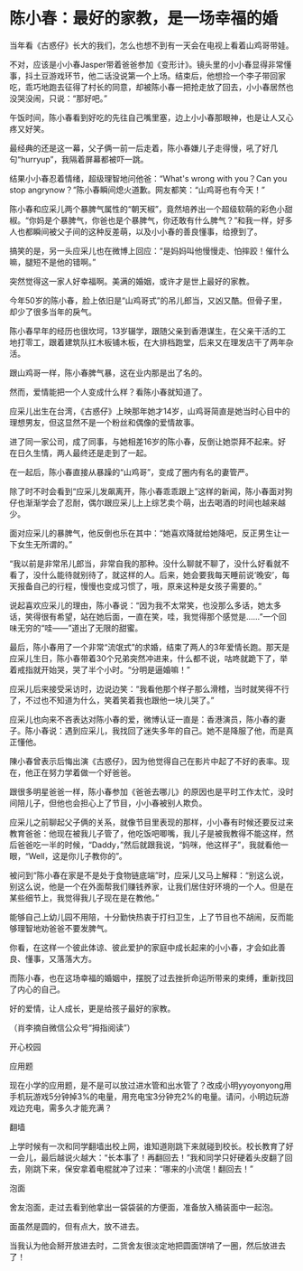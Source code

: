 # 陈小春：最好的家教，是一场幸福的婚

当年看《古惑仔》长大的我们，怎么也想不到有一天会在电视上看着山鸡哥带娃。 

不对，应该是小小春Jasper带着爸爸参加《变形计》。镜头里的小小春显得非常懂事，抖土豆游戏环节，他二话没说第一个上场。结束后，他想捡一个李子带回家吃，乖巧地跑去征得了村长的同意，却被陈小春一把抢走放了回去，小小春居然也没哭没闹，只说：“那好吧。” 

午饭时间，陈小春看到好吃的先往自己嘴里塞，边上小小春那眼神，也是让人又心疼又好笑。 

最经典的还是这一幕，父子俩一前一后走着，陈小春嫌儿子走得慢，吼了好几句“hurryup”，我隔着屏幕都被吓一跳。 

结果小小春忍着情绪，超级理智地问他爸：“What's wrong with you？Can you stop angrynow？”陈小春瞬间熄火道歉。网友都笑：“山鸡哥也有今天！” 

陈小春和应采儿两个暴脾气属性的“朝天椒”，竟然培养出一个超级软萌的彩色小甜椒。“你妈是个暴脾气，你爸也是个暴脾气，你还敢有什么脾气？”和我一样，好多人也都瞬间被父子间的这种反差萌，以及小小春的善良懂事，给撩到了。 

搞笑的是，另一头应采儿也在微博上回应：“是妈妈叫他慢慢走、怕摔跤！催什么嘛，腿短不是他的错啊。” 

突然觉得这一家人好幸福啊。美满的婚姻，或许才是世上最好的家教。 

今年50岁的陈小春，脸上依旧是“山鸡哥式”的吊儿郎当，又凶又酷。但骨子里，却少了很多当年的戾气。 

陈小春早年的经历也很坎坷，13岁辍学，跟随父亲到香港谋生，在父亲干活的工地打零工，跟着建筑队扛木板铺木板，在大排档跑堂，后来又在理发店干了两年杂活。 

跟山鸡哥一样，陈小春脾气暴，这在业内那是出了名的。 

然而，爱情能把一个人变成什么样？看陈小春就知道了。 

应采儿出生在台湾，《古惑仔》上映那年她才14岁，山鸡哥简直是她当时心目中的理想男友，但这显然不是一个粉丝和偶像的爱情故事。 

进了同一家公司，成了同事，与她相差16岁的陈小春，反倒让她崇拜不起来。好在日久生情，两人最终还是走到了一起。 

在一起后，陈小春直接从暴躁的“山鸡哥”，变成了圈内有名的妻管严。 

除了时不时会看到“应采儿发飙离开，陈小春乖乖跟上”这样的新闻，陈小春面对狗仔也渐渐学会了忍耐，偶尔跟应采儿上上综艺卖个萌，出去喝酒的时间也越来越少。 

面对应采儿的暴脾气，他反倒也乐在其中：“她喜欢降就给她降吧，反正男生让一下女生无所谓的。” 

“我以前是非常吊儿郎当，非常自我的那种。没什么聊就不聊了，没什么好看就不看了，没什么能待就别待了，就这样的人。后来，她会要我每天睡前说‘晚安’，每天报备自己的行程，慢慢也变成习惯了，哦，原来这种是女孩子需要的。” 

说起喜欢应采儿的理由，陈小春说：“因为我不太常笑，也没那么多话，她太多话，笑得很有希望，站在她后面，一直在笑，哇，我觉得那个感觉是……”一个回味无穷的“哇——”道出了无限的甜蜜。 

最后，陈小春用了一个非常“流氓式”的求婚，结束了两人的3年爱情长跑。那天是应采儿生日，陈小春带着30个兄弟突然冲进来，什么都不说，咕咚就跪下了，举着戒指就开始哭，哭了半个小时。“分明是逼婚嘛！” 

应采儿后来接受采访时，边说边笑：“我看他那个样子那么滑稽，当时就笑得不行了，不过也不知道为什么，笑着笑着我也跟他一块儿哭了。” 

应采儿也向来不吝表达对陈小春的爱，微博认证一直是：香港演员，陈小春的妻子。陈小春说：遇到应采儿，我找回了迷失多年的自己。她不是降服了他，而是真正懂他。 

陳小春曾表示后悔出演《古惑仔》，因为他觉得自己在影片中起了不好的表率。现在，他正在努力学着做一个好爸爸。 

跟很多明星爸爸一样，陈小春参加《爸爸去哪儿》的原因也是平时工作太忙，没时间陪儿子，但他也会担心上了节目，小小春被别人欺负。 

应采儿之前聊起父子俩的关系，就像节目里表现的那样，小小春有时候还要反过来教育爸爸：他现在被我儿子管了，他吃饭吧唧嘴，我儿子是被我教得不能这样，然后爸爸吃一半的时候，“Daddy，”然后就跟我说，“妈咪，他这样子”，我就看他一眼，“Well，这是你儿子教你的”。 

被问到“陈小春在家是不是处于食物链底端”时，应采儿又马上解释：“别这么说，别这么说，他是一个在外面帮我们赚钱养家，让我们居住好环境的一个人。但是在某些细节上，我觉得我儿子现在是在教他。” 

能够自己上幼儿园不用陪，十分勤快热衷于打扫卫生，上了节目也不胡闹，反而能够理智地劝爸爸不要发脾气。 

你看，在这样一个彼此体谅、彼此爱护的家庭中成长起来的小小春，才会如此善良、懂事，又落落大方。 

而陈小春，也在这场幸福的婚姻中，摆脱了过去挫折命运所带来的束缚，重新找回了内心的自己。 

好的爱情，让人成长，更是给孩子最好的家教。 

（肖李摘自微信公众号“拇指阅读”） 

开心校园 

应用题 

现在小学的应用题，是不是可以放过进水管和出水管了？改成小明yyoyonyong用手机玩游戏5分钟掉3%的电量，用充电宝3分钟充2%的电量。请问，小明边玩游戏边充电，需多久才能充满？ 

翻墙 

上学时候有一次和同学翻墙出校上网，谁知道刚跳下来就碰到校长。校长教育了好一会儿，最后越说火越大：“长本事了！再翻回去！”我和同学只好硬着头皮翻了回去，刚跳下来，保安拿着电棍就冲了过来：“哪来的小流氓！翻回去！” 

泡面 

舍友泡面，走过去看到他拿出一袋袋装的方便面，准备放入桶装面中一起泡。 

面虽然是圆的，但有点大，放不进去。 

当我认为他会掰开放进去时，二货舍友很淡定地把圆面饼啃了一圈，然后放进去了！